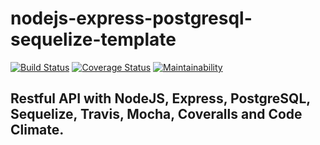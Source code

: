 # nodejs-express-postgresql-sequelize-template

[![Build Status](https://travis-ci.com/vaughan189/nodejs-express-postgresql-sequelize-template.svg?branch=master)](https://travis-ci.org/vaughan189/nodejs-express-postgresql-sequelize-template)
[![Coverage Status](https://coveralls.io/repos/github/vaughan189/nodejs-express-sequelize-template/badge.svg)](https://coveralls.io/github/vaughan189/nodejs-express-sequelize-template)
[![Maintainability](https://api.codeclimate.com/v1/badges/aad8a09e85de88f578d0/maintainability)](https://codeclimate.com/github/vaughan189/nodejs-express-sequelize-template/maintainability)

## Restful API with NodeJS, Express, PostgreSQL, Sequelize, Travis, Mocha, Coveralls and Code Climate.
